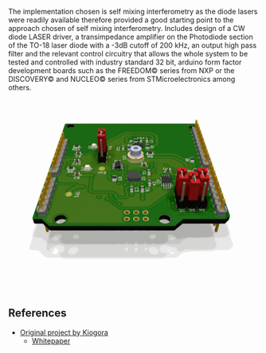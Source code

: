 The implementation chosen is self mixing interferometry as the diode lasers were readily available therefore provided a good starting point to the approach chosen 
of self mixing interferometry. Includes design of a CW diode LASER driver, 
a transimpedance amplifier on the Photodiode section of the TO-18 laser diode with a -3dB cutoff of 200 kHz, 
an output high pass filter and the relevant control circuitry that allows the whole system to be tested and controlled with industry standard 32 bit, 
arduino form factor development boards such as the FREEDOM© series from NXP or the DISCOVERY© and NUCLEO© series from STMicroelectronics among others.

![3D PCB view](images/animation.gif)

## References
- [Original project by Kiogora](https://github.com/Kiogora/interferometer)
  - [Whitepaper](https://github.com/aleksas/interferometer/raw/master/documents/Laser_diode_modulation.pdf)